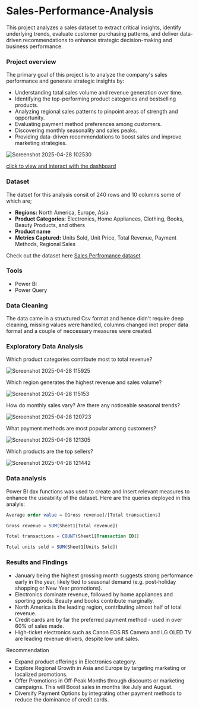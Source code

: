 # Sales-Performance-Analysis
This project analyzes a sales dataset to extract critical insights, identify underlying trends, evaluate customer purchasing patterns, and deliver data-driven recommendations to enhance strategic decision-making and business performance.
### Project overview
The primary goal of this project is to analyze the company's sales performance and generate strategic insights by:
- Understanding total sales volume and revenue generation over time.
- Identifying the top-performing product categories and bestselling products.
- Analyzing regional sales patterns to pinpoint areas of strength and opportunity.
- Evaluating payment method preferences among customers.
- Discovering monthly seasonality and sales peaks.
- Providing data-driven recommendations to boost sales and improve marketing strategies.

![Screenshot 2025-04-28 102530](https://github.com/user-attachments/assets/db808916-29ca-4033-8835-ec4ab27a1eea)

[click to view and interact with the dashboard](https://github.com/timiols/Sales-Performance-Analysis/blob/0088e5d1871c32d0236d17155891702fc78c1c36/SALES%20PERFORMANCE.pbix)
### Dataset
The datset for this analysis consit of 240 rows and 10 columns some of which are;
- **Regions:** North America, Europe, Asia
- **Product Categories:** Electronics, Home Appliances, Clothing, Books, Beauty Products, and others
- **Product name**
- **Metrics Captured:** Units Sold, Unit Price, Total Revenue, Payment Methods, Regional Sales

Check out the dataset here [Sales Perfromance dataset](https://github.com/timiols/Sales-Performance-Analysis/blob/41bd295a70e3767e80dcc170f4564d8d28720c50/SALES%20PERFORMANCE.csv) 
### Tools
- Power BI
- Power Query
### Data Cleaning
The data came in a structured Csv format and hence didn't require deep cleaning, missing values were handled, columns changed inot proper data format and a couple of neccessary measures were created.
### Exploratory Data Analysis
Which product categories contribute most to total revenue?

![Screenshot 2025-04-28 115925](https://github.com/user-attachments/assets/bd531c28-3e89-41ea-bf24-7f85f8385a32)

Which region generates the highest revenue and sales volume?

![Screenshot 2025-04-28 115153](https://github.com/user-attachments/assets/d43a35c5-73c5-4764-be0f-e4e56075afc0)

How do monthly sales vary? Are there any noticeable seasonal trends?

![Screenshot 2025-04-28 120723](https://github.com/user-attachments/assets/2416d034-efbf-40a3-ba45-7222e26e72e3)

What payment methods are most popular among customers?

![Screenshot 2025-04-28 121305](https://github.com/user-attachments/assets/d14f3978-557c-43e3-8500-e6b9a4f8a93b)

Which products are the top sellers?

![Screenshot 2025-04-28 121442](https://github.com/user-attachments/assets/9a5f31db-1357-4eb5-b33b-3081acd39a9b)

### Data analysis
Power BI dax functions was used to create and insert relevant measures to enhance the useability of the dataset. Here are the queries deployed in this analyis:
```SQL
Average order value = [Gross revenue]/[Total transactions]
```
```SQL
Gross revenue = SUM(Sheet1[Total revenue])
```
```SQL
Total transactions = COUNT(Sheet1[Transaction ID])
```
```SQL
Total units sold = SUM(Sheet1[Units Sold])
```
### Results and Findings
- January being the highest grossing month suggests strong performance early in the year, likely tied to seasonal demand 
  (e.g.  post-holiday shopping or New Year promotions).
- Electronics dominate revenue, followed by home appliances and sporting goods. Beauty and books contribute marginally.
- North America is the leading region, contributing almost half of total revenue.
- Credit cards are by far the preferred payment method - used in over 60% of sales made.
- High-ticket electronics such as Canon EOS R5 Camera and LG OLED TV are leading revenue drivers, despite low unit sales.

Recommendation
-   Expand product offerings in Electronics category.
-   Explore Regional Growth in Asia and Europe by targeting marketing or localized promotions.
-   Offer Promotions in Off-Peak Months through discounts or marketing campaigns. This will Boost sales in months like July and
    August.
-  Diversify Payment Options by integrating other payment methods to reduce the dominance of credit cards.












